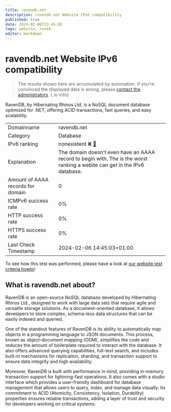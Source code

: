 ```yaml
---
title: ravendb.net
description: ravendb.net Website IPv6 compatibility
published: true
date: 2024-02-06T13:45:03
tags: website, rank6
editor: markdown
---
```


# ravendb.net Website IPv6 compatibility

> The results shown here are accumulated by automation. If you're convinced the displayed data is wrong, please [contact the administrators](/howto/chat). 
{.is-info}

RavenDB, by Hibernating Rhinos Ltd, is a NoSQL document database optimized for .NET, offering ACID transactions, fast queries, and easy scalability.


|   |   |
| - | - |
| Domainname | ravendb.net
| Category | Database |
| IPv6 ranking | nonexistent :x: [🔗](/howto/ranking) |
| Explanation | The domain doesn't even have an AAAA record to begin with. The is the worst ranking a webite can get in the IPv6 database. |
| Amount of AAAA records for domain | 0 |
| ICMPv6 success rate | 0%|
| HTTP success rate | 0% |
| HTTPS success rate | 0% |
| Last Check Timestamp | 2024-02-06 14:45:03+01:00 |

To see how this test was performed, please have a look at [our website test criteria howto](/howto/testcriteria/website)!


## What is ravendb.net about?
RavenDB is an open-source NoSQL database developed by Hibernating Rhinos Ltd., designed to work with large data sets that require agile and versatile storage solutions. As a document-oriented database, it allows developers to store complex, schema-less data structures that can be easily indexed and queried.

One of the standout features of RavenDB is its ability to automatically map objects in a programming language to JSON documents. This process, known as object-document mapping (ODM), simplifies the code and reduces the amount of boilerplate required to interact with the database. It also offers advanced querying capabilities, full-text search, and includes built-in mechanisms for replication, sharding, and transaction support to ensure data integrity and high availability.

Moreover, RavenDB is built with performance in mind, providing in-memory transaction support for lightning-fast operations. It also comes with a studio interface which provides a user-friendly dashboard for database management that allows users to query, index, and manage data visually. Its commitment to ACID (Atomicity, Consistency, Isolation, Durability) properties ensures reliable transactions, adding a layer of trust and security for developers working on critical systems.


